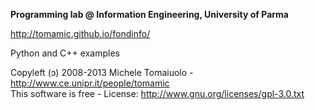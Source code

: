 **Programming lab @ Information Engineering, University of Parma**

http://tomamic.github.io/fondinfo/

Python and C++ examples

Copyleft (ɔ) 2008-2013 Michele Tomaiuolo - http://www.ce.unipr.it/people/tomamic  
This software is free - License: http://www.gnu.org/licenses/gpl-3.0.txt

